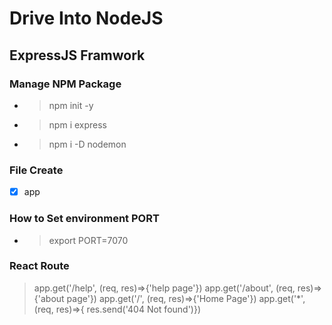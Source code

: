 # Drive Into NodeJS

## ExpressJS Framwork

### Manage NPM Package

* > npm init -y
* > npm i express
* > npm i -D nodemon

### File Create
- [x] app

### How to Set environment PORT
  - > export PORT=7070
### React Route
  > app.get('/help', (req, res)=>{'help page'})
  > app.get('/about', (req, res)=>{'about page'})
  > app.get('/', (req, res)=>{'Home Page'})
  > app.get('*', (req, res)=>{ res.send('404 Not found')})